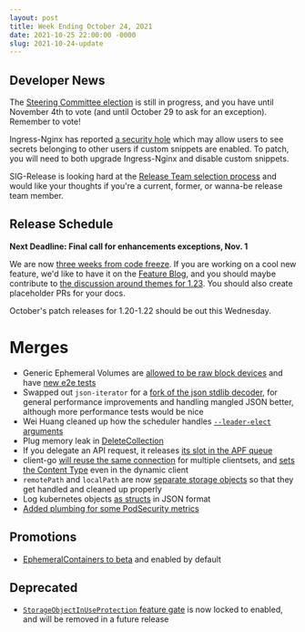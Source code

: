 ```yaml
---
layout: post
title: Week Ending October 24, 2021
date: 2021-10-25 22:00:00 -0000
slug: 2021-10-24-update
---
```


## Developer News

The [Steering Committee election](https://github.com/kubernetes/community/tree/master/events/elections/2021#readme) is still in progress, and you have until November 4th to vote (and until October 29 to ask for an exception).  Remember to vote!

Ingress-Nginx has reported [a security hole](https://github.com/kubernetes/ingress-nginx/issues/7837) which may allow users to see secrets belonging to other users if custom snippets are enabled. To patch, you will need to both upgrade Ingress-Nginx and disable custom snippets.

SIG-Release is looking hard at the [Release Team selection process](https://github.com/kubernetes/sig-release/discussions/1714) and would like your thoughts if you're a current, former, or wanna-be release team member.

## Release Schedule

**Next Deadline: Final call for enhancements exceptions, Nov. 1**

We are now [three weeks from code freeze](https://groups.google.com/g/kubernetes-dev/c/oUooDZuzqBE).  If you are working on a cool new feature, we'd like to have it on the [Feature Blog](https://groups.google.com/g/kubernetes-dev/c/oUooDZuzqBE), and you should maybe contribute to [the discussion around themes for 1.23](https://github.com/kubernetes/sig-release/discussions/1709).  You should also create placeholder PRs for your docs.

October's patch releases for 1.20-1.22 should be out this Wednesday.

# Merges

* Generic Ephemeral Volumes are [allowed to be raw block devices](https://github.com/kubernetes/kubernetes/pull/105682) and have [new e2e tests](https://github.com/kubernetes/kubernetes/pull/105659)
* Swapped out `json-iterator` for a [fork of the json stdlib decoder](https://github.com/kubernetes/kubernetes/pull/105030), for general performance improvements and handling mangled JSON better, although more performance tests would be nice
* Wei Huang cleaned up how the scheduler handles [`--leader-elect` arguments](https://github.com/kubernetes/kubernetes/pull/105712)
* Plug memory leak in [DeleteCollection](https://github.com/kubernetes/kubernetes/pull/105606)
* If you delegate an API request, it releases [its slot in the APF queue](https://github.com/kubernetes/kubernetes/pull/105511)
* client-go [will reuse the same connection](https://github.com/kubernetes/kubernetes/pull/105490) for multiple clientsets, and [sets the Content Type](https://github.com/kubernetes/kubernetes/pull/104327) even in the dynamic client
* `remotePath` and `localPath` are now [separate storage objects](https://github.com/kubernetes/kubernetes/pull/94165) so that they get handled and cleaned up properly
* Log kubernetes objects [as structs](https://github.com/kubernetes/kubernetes/pull/104877) in JSON format
* [Added plumbing for some PodSecurity metrics](https://github.com/kubernetes/kubernetes/pull/104217)

## Promotions

* [EphemeralContainers to beta](https://github.com/kubernetes/kubernetes/pull/105405) and enabled by default

## Deprecated

* [`StorageObjectInUseProtection` feature gate](https://github.com/kubernetes/kubernetes/pull/105495) is now locked to enabled, and will be removed in a future release
